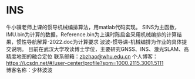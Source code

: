 # INS
牛小骥老师上课的惯导机械编排算法，用matlab代码实现。
SINS为主函数，IMU.bin为计算的数据，Reference.bin为上课时陈启金采用机械编排的计算结果，惯性导航解算-2022.doc为计算要求
波波-惯导课-机械编排为作业的具体提交说明。
目前在武汉大学攻读博士学位，主要研究GNSS、INS、激光SLAM、高精度地图的融合定位
联系邮箱：zbzhao@whu.edu.cn
个人博客：https://i.csdn.net/#/user-center/profile?spm=1000.2115.3001.5111  
博客名称：少林波波
